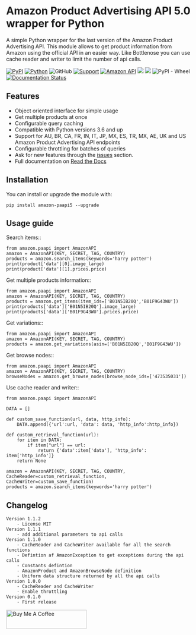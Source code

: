 Amazon Product Advertising API 5.0 wrapper for Python
=======================================================
A simple Python wrapper for the last version of the Amazon Product Advertising API. This module allows to get product information from Amazon using the official API in an easier way.
Like Bottlenose you can use cache reader and writer to limit the number of api calls.

[![PyPI](https://img.shields.io/pypi/v/amazon-paapi5)](https://pypi.org/project/amazon-paapi5/)
[![Python](https://img.shields.io/github/pipenv/locked/python-version/alefiori82/amazon-paapi5/master?label=python)](https://www.python.org/)
![GitHub](https://img.shields.io/github/license/alefiori82/amazon-paapi5)
[![Support](https://img.shields.io/badge/Support-Good-brightgreen)](https://github.com/alefiori82/amazon-paapi5/issues)
[![Amazon API](https://img.shields.io/badge/Amazon%20API-5.0-%23FD9B15)](https://webservices.amazon.com/paapi5/documentation/)
![](https://github.com/alefiori82/amazon-paapi5/workflows/Upload%20Python%20Package/badge.svg)
![](https://github.com/alefiori82/amazon-paapi5/workflows/Build%20package/badge.svg)
![PyPI - Wheel](https://img.shields.io/pypi/wheel/amazon-paapi5)
[![Documentation Status](https://readthedocs.org/projects/amazon-paapi5/badge/?version=latest)](https://amazon-paapi5.readthedocs.io/en/latest/?badge=latest)

Features
--------

* Object oriented interface for simple usage
* Get multiple products at once
* Configurable query caching
* Compatible with Python versions 3.6 and up
* Support for AU, BR, CA, FR, IN, IT, JP, MX, ES, TR, MX, AE, UK and US Amazon Product Advertising API endpoints
* Configurable throttling for batches of queries
* Ask for new features through the [issues](https://github.com/alefiori82/amazon-paapi5/issues) section.
* Full documentation on [Read the Docs](https://amazon-paapi5.readthedocs.io/en/latest/)


Installation
-------------

You can install or upgrade the module with:

    pip install amazon-paapi5 --upgrade

Usage guide
-----------

Search items::

    from amazon.paapi import AmazonAPI
    amazon = AmazonAPI(KEY, SECRET, TAG, COUNTRY)
    products = amazon.search_items(keywords='harry potter')
    print(product['data'][0].image_large)
    print(product['data'][1].prices.price)

Get multiple products information::

    from amazon.paapi import AmazonAPI
    amazon = AmazonAPI(KEY, SECRET, TAG, COUNTRY)
    products = amazon.get_items(item_ids=['B01N5IB20Q','B01F9G43WU'])
    print(products['data']['B01N5IB20Q'].image_large)
    print(products['data']['B01F9G43WU'].prices.price)


Get variations::

    from amazon.paapi import AmazonAPI
    amazon = AmazonAPI(KEY, SECRET, TAG, COUNTRY)
    products = amazon.get_variations(asin=['B01N5IB20Q','B01F9G43WU'])

Get browse nodes::

    from amazon.paapi import AmazonAPI
    amazon = AmazonAPI(KEY, SECRET, TAG, COUNTRY)
    browseNodes = amazon.get_browse_nodes(browse_node_ids=['473535031'])

Use cache reader and writer::

    from amazon.paapi import AmazonAPI

    DATA = []
    
    def custom_save_function(url, data, http_info):  
        DATA.append({'url':url, 'data': data, 'http_info':http_info}) 
    
    def custom_retrieval_function(url):  
        for item in DATA:  
            if item["url"] == url: 
                return {'data':item['data'], 'http_info': item['http_info']}  
        return None
    
    amazon = AmazonAPI(KEY, SECRET, TAG, COUNTRY, CacheReader=custom_retrieval_function, CacheWriter=custom_save_function) 
    products = amazon.search_items(keywords='harry potter')



Changelog
-------------

    Version 1.1.2
        - License MIT
    Version 1.1.1
        - add additional parameters to api calls
    Version 1.1.0
        - CacheReader and CacheWriter available for all the search functions
        - Defintion af AmazonException to get exceptions during the api calls
        - Constants defintion
        - AmazonProduct and AmazonBrowseNode definition
        - Uniform data structure returned by all the api calls
    Version 1.0.0
        - CacheReader and CacheWriter
        - Enable throttling
    Version 0.1.0
        - First release

<a href="https://www.buymeacoffee.com/1jTO4Av" target="_blank"><img src="https://cdn.buymeacoffee.com/buttons/default-orange.png" alt="Buy Me A Coffee" style="height: 51px !important;width: 217px !important;" ></a>
        
        

    
